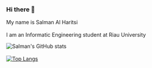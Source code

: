 ### Hi there 👋

My name is Salman Al Haritsi
<br />
<br />
I am an Informatic Engineering student at Riau University

![Salman's GitHub stats](https://github-readme-stats.vercel.app/api?username=salmanharitsi&show_icons=true&theme=radical&include_all_commits=true&count_private=true)
<br />
<br />
[![Top Langs](https://github-readme-stats.vercel.app/api/top-langs/?username=salmanharitsi&langs_count=6&theme=radical&layout=compact&custom_title=Most%20Used%20Language&card_width=500)](https://github.com/anuraghazra/github-readme-stats)
<!--
**salmanharitsi/salmanharitsi** is a ✨ _special_ ✨ repository because its `README.md` (this file) appears on your GitHub profile.

Here are some ideas to get you started:

- 🔭 I’m currently working on ...
- 🌱 I’m currently learning ...
- 👯 I’m looking to collaborate on ...
- 🤔 I’m looking for help with ...
- 💬 Ask me about ...
- 📫 How to reach me: ...
- 😄 Pronouns: ...
- ⚡ Fun fact: ...
-->

